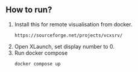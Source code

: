 ## How to run?
1. Install this for remote visualisation from docker.
    ```
    https://sourceforge.net/projects/vcxsrv/
    ```
2. Open XLaunch, set display number to 0.
3. Run docker compose
    ```
    docker compose up
    ```
